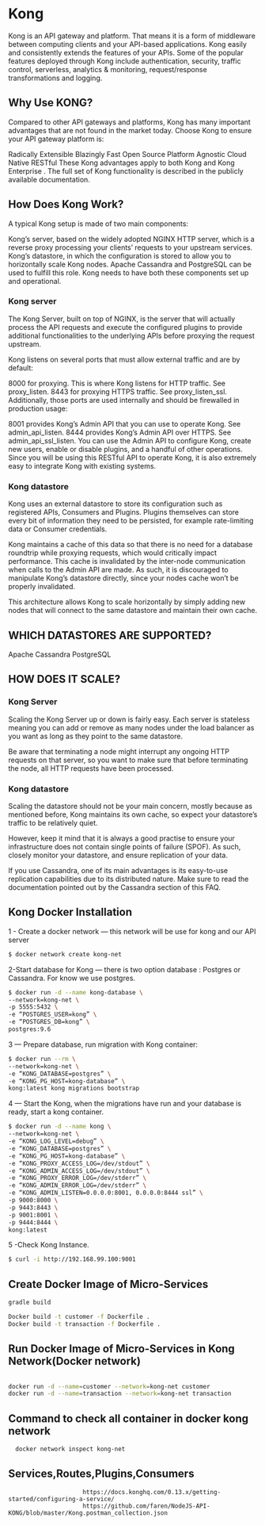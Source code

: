 # Kong
Kong is an API gateway and platform. That means it is a form of middleware between computing clients and your API-based applications. Kong easily and consistently extends the features of your APIs. Some of the popular features deployed through Kong include authentication, security, traffic control, serverless, analytics & monitoring, request/response transformations and logging.
## Why Use KONG?
Compared to other API gateways and platforms, Kong has many important advantages that are not found in the market today. Choose Kong to ensure your API gateway platform is:

Radically Extensible
Blazingly Fast
Open Source
Platform Agnostic
Cloud Native
RESTful
These Kong advantages apply to both Kong and Kong Enterprise . The full set of Kong functionality is described in the publicly available documentation.

## How Does Kong Work?
A typical Kong setup is made of two main components:

Kong’s server, based on the widely adopted NGINX HTTP server, which is a reverse proxy processing your clients’ requests to your upstream services.
Kong’s datastore, in which the configuration is stored to allow you to horizontally scale Kong nodes. Apache Cassandra and PostgreSQL can be used to fulfill this role.
Kong needs to have both these components set up and operational.

 

### Kong server
The Kong Server, built on top of NGINX, is the server that will actually process the API requests and execute the configured plugins to provide additional functionalities to the underlying APIs before proxying the request upstream.

Kong listens on several ports that must allow external traffic and are by default:

8000 for proxying. This is where Kong listens for HTTP traffic. See proxy_listen.
8443 for proxying HTTPS traffic. See proxy_listen_ssl.
Additionally, those ports are used internally and should be firewalled in production usage:

8001 provides Kong’s Admin API that you can use to operate Kong. See admin_api_listen.
8444 provides Kong’s Admin API over HTTPS. See admin_api_ssl_listen.
You can use the Admin API to configure Kong, create new users, enable or disable plugins, and a handful of other operations. Since you will be using this RESTful API to operate Kong, it is also extremely easy to integrate Kong with existing systems.

### Kong datastore
Kong uses an external datastore to store its configuration such as registered APIs, Consumers and Plugins. Plugins themselves can store every bit of information they need to be persisted, for example rate-limiting data or Consumer credentials.

Kong maintains a cache of this data so that there is no need for a database roundtrip while proxying requests, which would critically impact performance. This cache is invalidated by the inter-node communication when calls to the Admin API are made. As such, it is discouraged to manipulate Kong’s datastore directly, since your nodes cache won’t be properly invalidated.

This architecture allows Kong to scale horizontally by simply adding new nodes that will connect to the same datastore and maintain their own cache.
## WHICH DATASTORES ARE SUPPORTED?
Apache Cassandra
PostgreSQL

## HOW DOES IT SCALE?
### Kong Server
Scaling the Kong Server up or down is fairly easy. Each server is stateless meaning you can add or remove as many nodes under the load balancer as you want as long as they point to the same datastore.

Be aware that terminating a node might interrupt any ongoing HTTP requests on that server, so you want to make sure that before terminating the node, all HTTP requests have been processed.

### Kong datastore
Scaling the datastore should not be your main concern, mostly because as mentioned before, Kong maintains its own cache, so expect your datastore’s traffic to be relatively quiet.

However, keep it mind that it is always a good practise to ensure your infrastructure does not contain single points of failure (SPOF). As such, closely monitor your datastore, and ensure replication of your data.

If you use Cassandra, one of its main advantages is its easy-to-use replication capabilities due to its distributed nature. Make sure to read the documentation pointed out by the Cassandra section of this FAQ.

## Kong Docker Installation
1 - Create a docker network — this network will be use for kong and our API server
```bash
$ docker network create kong-net
```


2-Start database for Kong — there is two option database : Postgres or Cassandra. For know we use postgres.
```bash
$ docker run -d --name kong-database \
--network=kong-net \
-p 5555:5432 \
-e “POSTGRES_USER=kong” \
-e “POSTGRES_DB=kong” \
postgres:9.6

```

3 — Prepare database, run migration with Kong container:
```bash
$ docker run --rm \
--network=kong-net \
-e “KONG_DATABASE=postgres” \
-e “KONG_PG_HOST=kong-database” \
kong:latest kong migrations bootstrap

```
4 — Start the Kong, when the migrations have run and your database is ready, start a kong container.
```bash
$ docker run -d --name kong \
--network=kong-net \
-e “KONG_LOG_LEVEL=debug” \
-e “KONG_DATABASE=postgres” \
-e “KONG_PG_HOST=kong-database” \
-e “KONG_PROXY_ACCESS_LOG=/dev/stdout” \
-e “KONG_ADMIN_ACCESS_LOG=/dev/stdout” \
-e “KONG_PROXY_ERROR_LOG=/dev/stderr” \
-e “KONG_ADMIN_ERROR_LOG=/dev/stderr” \
-e “KONG_ADMIN_LISTEN=0.0.0.0:8001, 0.0.0.0:8444 ssl” \
-p 9000:8000 \
-p 9443:8443 \
-p 9001:8001 \
-p 9444:8444 \
kong:latest


```
5 -Check Kong Instance.
```bash
$ curl -i http://192.168.99.100:9001
```

## Create Docker Image of Micro-Services
```bash
gradle build

Docker build -t customer -f Dockerfile .
Docker build -t transaction -f Dockerfile .

```

## Run Docker Image of Micro-Services in Kong Network(Docker network)
```bash

docker run -d --name=customer --network=kong-net customer
docker run -d --name=transaction --network=kong-net transaction

```
## Command to check all container in docker kong network
```bash
  docker network inspect kong-net

```



## Services,Routes,Plugins,Consumers
                         https://docs.konghq.com/0.13.x/getting-started/configuring-a-service/
                         https://github.com/faren/NodeJS-API-KONG/blob/master/Kong.postman_collection.json
                         
